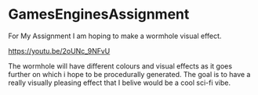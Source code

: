 # GamesEnginesAssignment

For My Assignment I am hoping to make a wormhole visual effect.

https://youtu.be/2oUNc_9NFvU

The wormhole will have different colours and visual effects as it goes further on which i hope to be procedurally generated.
The goal is to have a really visually pleasing effect that I belive would be a cool sci-fi vibe.

